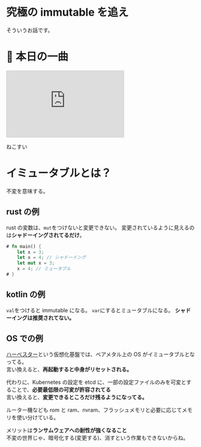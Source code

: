 # 究極の immutable を追え

そういうお話です。

# 🎵 本日の一曲

<iframe width="312" height="176" src="https://ext.nicovideo.jp/thumb/sm44759090" scrolling="no" style="border:solid 1px #ccc;" frameborder="0"><a href="https://www.nicovideo.jp/watch/sm44759090">Cat Swing feat. 小夜／SAYO</a></iframe>

ねこすい

# イミュータブルとは？

不変を意味する。

## rust の例

rust の変数は、`mut`をつけないと変更できない。
変更されているように見えるのは**シャドーイングされてるだけ**。

```rust
# fn main() {
    let x = 3;
    let x = 4; // シャドーイング
    let mut x = 3;
    x = 4; // ミュータブル
# }
```

## kotlin の例

`val`をつけると immutable になる。 `var`にするとミュータブルになる。
**シャドーイングは推奨されてない。**

## OS での例

[ハーベスター](https://w.wiki/F5on)という仮想化基盤では、ベアメタル上の OS がイミュータブルとなってる。  
言い換えると、**再起動すると中身がリセットされる。**

代わりに、Kubernetes の設定を etcd に、一部の設定ファイルのみを可変とすることで、**必要最低限の可変が許容されてる**  
言い換えると、**変更できるところだけ残るようになってる。**

ルーター機なども rom と ram、nvram、フラッシュメモリと必要に応じてメモリを使い分けている。

メリットは**ランサムウェアへの耐性が強くなること**  
不変の世界じゃ、暗号化する(変更する)、消すという作業もできないからね。

#
